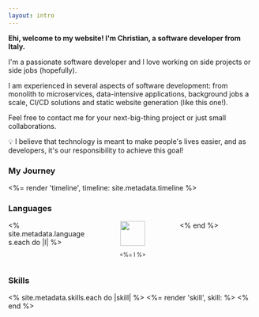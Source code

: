 ```yaml
---
layout: intro
---
```


<b>Ehi, welcome to my website! I'm Christian, a software developer from Italy.</b>

I'm a passionate software developer and I love working on side projects or side jobs (hopefully).

I am experienced in several aspects of software development: from monolith to microservices, data-intensive applications, background jobs a scale, CI/CD solutions and static website generation (like this one!).

Feel free to contact me for your next-big-thing project or just small collaborations.

<aside class="callout">
  💡 I believe that technology is meant to make people's lives easier, and as developers, it's our responsibility to achieve this goal!
</aside>

### My Journey
<%= render 'timeline', timeline: site.metadata.timeline %>

### Languages
<div style="display:grid;grid-template-columns:repeat(auto-fit,minmax(100px, 1fr));grid-gap:1.2em;">
  <% site.metadata.languages.each do |l| %>
    <div style="text-align:center;">
      <img src="/images/languages/<%= l.downcase  %>.svg" style="width:50px;height:50px;">
      <p style="font-size:80%;"><%= l %></p>
    </div>
  <% end %>
</div>

### Skills
<div style="display:grid;grid-template-columns:repeat(auto-fit,minmax(220px, 1fr));grid-gap:2em;">
  <% site.metadata.skills.each do |skill| %>
    <%= render 'skill', skill: %>
  <% end %>
</div>


